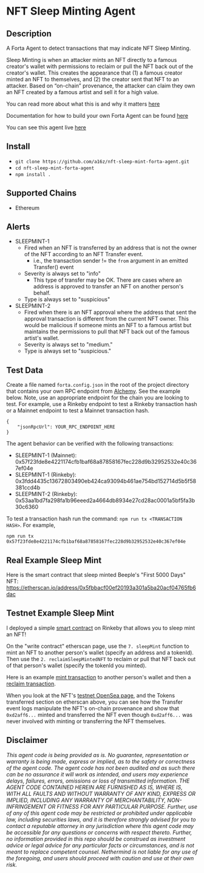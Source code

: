 # NFT Sleep Minting Agent

## Description

A Forta Agent to detect transactions that may indicate NFT Sleep Minting.

Sleep Minting is when an attacker mints an NFT directly to a famous creator's wallet with permissions to reclaim or pull the NFT back out of the creator's wallet. This creates the appearance that (1) a famous creator minted an NFT to themselves, and (2) the creator sent that NFT to an attacker. Based on “on-chain” provenance, the attacker can claim they own an NFT created by a famous artist and sell it for a high value.

You can read more about what this is and why it matters [here](https://a16z.com/2022/03/09/sleep-minting-nfts/)

Documentation for how to build your own Forta Agent can be found [here](https://docs.forta.network/en/latest/)

You can see this agent live [here](https://explorer.forta.network/agent/0x20d0cd9432c7e15cb625097a718c15cc07f463b5252e3c36ae23acb7ef98d54e)

## Install

- `git clone https://github.com/a16z/nft-sleep-mint-forta-agent.git`
- `cd nft-sleep-mint-forta-agent`
- `npm install .`

## Supported Chains

- Ethereum

## Alerts

- SLEEPMINT-1
  - Fired when an NFT is transferred by an address that is not the owner of the NFT according to an NFT Transfer event.
    - i.e., the transaction sender != the `from` argument in an emitted Transfer() event
  - Severity is always set to "info"
    - This type of transfer may be OK. There are cases where an address is approved to transfer an NFT on another person's behalf.
  - Type is always set to "suspicious"
- SLEEPMINT-2
  - Fired when there is an NFT approval where the address that sent the approval transaction is different from the current NFT owner. This would be malicious if someone mints an NFT to a famous artist but maintains the permissions to pull that NFT back out of the famous artist's wallet.
  - Severity is always set to "medium."
  - Type is always set to "suspicious."

## Test Data

Create a file named `forta.config.json` in the root of the project directory that contains your own RPC endpoint from [Alchemy](https://www.alchemy.com/). See the example below. Note, use an appropriate endpoint for the chain you are looking to test. For example, use a Rinkeby endpoint to test a Rinkeby transaction hash or a Mainnet endpoint to test a Mainnet transaction hash.

```
{
    "jsonRpcUrl": YOUR_RPC_ENDPOINT_HERE
}
```

The agent behavior can be verified with the following transactions:

- SLEEPMINT-1 (Mainnet): 0x57f23fde8e4221174cfb1baf68a87858167fec228d9b32952532e40c367ef04e
- SLEEPMINT-1 (Rinkeby): 0x3fdd4435c13672803490eb424ca93094b461ae754bd152714d5b5f58381ccd4b
- SLEEPMINT-2 (Rinkeby): 0x53aa1bd7fa298fa1b96eeed2a4664db8934e27cd28ac0001a5bf5fa3b30c6360

To test a transaction hash run the command: `npm run tx <TRANSACTION HASH>`. For example,

```
npm run tx 0x57f23fde8e4221174cfb1baf68a87858167fec228d9b32952532e40c367ef04e
```

## Real Example Sleep Mint

Here is the smart contract that sleep minted Beeple's "First 5000 Days" NFT: https://etherscan.io/address/0x5fbbacf00ef20193a301a5ba20acf04765fb6dac

## Testnet Example Sleep Mint

I deployed a simple [smart contract](https://rinkeby.etherscan.io/address/0x43A87F4a18db7b342C9FeC664D57cd30efDa5d3C#writeContract) on Rinkeby that allows you to sleep mint an NFT!

On the "write contract" etherscan page, use the `7. sleepMint` function to mint an NFT to another person's wallet (specify an address and a tokenId). Then use the `2. reclaimSleepMintedNFT` to reclaim or pull that NFT back out of that person's wallet (specify the tokenId you minted).

Here is an example [mint transaction](https://rinkeby.etherscan.io/tx/0x3a187049c3089fd67b88b4e62b3b78ea139f65e5c1684867d3b5870f115ff9d2) to another person's wallet and then a [reclaim transaction](https://rinkeby.etherscan.io/tx/0x35ac88018dac46ecf0e017137507663c21de98a06b8eb6a9cb463f219c0de14e).

When you look at the NFT's [testnet OpenSea page](https://testnets.opensea.io/assets/0x43a87f4a18db7b342c9fec664d57cd30efda5d3c/1), and the Tokens transferred section on etherscan above, you can see how the Transfer event logs manipulate the NFT's on-chain provenance and show that `0xd2aff6...` minted and transferred the NFT even though `0xd2aff6...` was never involved with minting or transferring the NFT themselves.

## Disclaimer

_This agent code is being provided as is. No guarantee, representation or warranty is being made, express or implied, as to the safety or correctness of the agent code. The agent code has not been audited and as such there can be no assurance it will work as intended, and users may experience delays, failures, errors, omissions or loss of transmitted information. THE AGENT CODE CONTAINED HEREIN ARE FURNISHED AS IS, WHERE IS, WITH ALL FAULTS AND WITHOUT WARRANTY OF ANY KIND, EXPRESS OR IMPLIED, INCLUDING ANY WARRANTY OF MERCHANTABILITY, NON- INFRINGEMENT OR FITNESS FOR ANY PARTICULAR PURPOSE. Further, use of any of this agent code may be restricted or prohibited under applicable law, including securities laws, and it is therefore strongly advised for you to contact a reputable attorney in any jurisdiction where this agent code may be accessible for any questions or concerns with respect thereto. Further, no information provided in this repo should be construed as investment advice or legal advice for any particular facts or circumstances, and is not meant to replace competent counsel. Nethermind is not liable for any use of the foregoing, and users should proceed with caution and use at their own risk._
